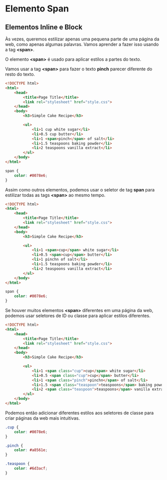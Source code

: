 # Elemento Span

## Elementos Inline e Block

Às vezes, queremos estilizar apenas uma pequena parte de uma página da web, como apenas algumas palavras. Vamos aprender a fazer isso usando a tag **&lt;span&gt;**.

O elemento **&lt;span&gt;** é usado para aplicar estilos a partes do texto.

Vamos usar a tag **&lt;span&gt;** para fazer o texto **pinch** parecer diferente do resto do texto.

```html
<!DOCTYPE html>
<html>
	<head>
		<title>Page Title</title>
		<link rel="stylesheet" href="style.css">
	</head>
	<body>
		<h3>Simple Cake Recipe</h3>

		<ul>
			<li>1 cup white sugar</li>
			<li>0.5 cup butter</li>
			<li>1 <span>pinch</span> of salt</li>
			<li>1.5 teaspoons baking powder</li>
			<li>2 teaspoons vanilla extract</li>
		</ul>
	</body>
</html>
```
```css
span {
    color: #0078e6;
}
```
Assim como outros elementos, podemos usar o seletor de tag **span** para estilizar todas as tags **&lt;span&gt;** ao mesmo tempo.

```html
<!DOCTYPE html>
<html>
	<head>
		<title>Page Title</title>
		<link rel="stylesheet" href="style.css">
	</head>
	<body>
		<h3>Simple Cake Recipe</h3>

		<ul>
			<li>1 <span>cup</span> white sugar</li>
			<li>0.5 <span>cup</span> butter</li>
			<li>1 pinchn of salt</li>
			<li>1.5 teaspoons baking powder</li>
			<li>2 teaspoons vanilla extract</li>
		</ul>
	</body>
</html>
```
```css
span {
    color: #0078e6;
}
```
Se houver muitos elementos **&lt;span&gt;** diferentes em uma página da web, podemos usar seletores de ID ou classe para aplicar estilos diferentes.

```html
<!DOCTYPE html>
<html>
	<head>
		<title>Page Title</title>
		<link rel="stylesheet" href="style.css">
	</head>
	<body>
		<h3>Simple Cake Recipe</h3>

		<ul>
			<li>1 <span class="cup">cup</span> white sugar</li>
			<li>0.5 <span class="cup">cup</span> butter</li>
			<li>1 <span class="pinch">pinchn</span> of salt</li>
			<li>1.5 <span class="teaspoon">teaspoons</span> baking powder</li>
			<li>2 <span class="teaspoon">teaspoons</span> vanilla extract</li>
		</ul>
	</body>
</html>
```
Podemos então adicionar diferentes estilos aos seletores de classe para criar páginas da web mais intuitivas.

```css
.cup {
    color: #0078e6;
}

.pinch {
    color: #a8561e;
}

.teaspoon {
    color: #6d3acf;
}
```
